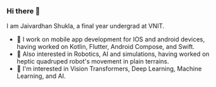 ### Hi there 👋

I am Jaivardhan Shukla, a final year undergrad at VNIT.  


- 🔭 I work on mobile app development for IOS and android devices, having worked on Kotlin, Flutter, Android Compose, and Swift.
- 🌱 Also interested in Robotics, AI and simulations, having worked on heptic quadruped robot's movement in plain terrains. 
- 👯 I'm interested in Vision Transformers, Deep Learning, Machine Learning, and AI.

